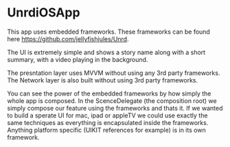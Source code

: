 # UnrdiOSApp

This app uses embedded frameworks. These frameworks can be found here https://github.com/jellyfishjules/Unrd.

The UI is extremely simple and shows a story name along with a short summary, with a video playing in the background.

The presntation layer uses MVVM without using any 3rd party frameworks. The Network layer is also built without using 3rd party frameworks.

You can see the power of the embedded frameworks
 by how simply the whole app is composed. In the ScenceDelegate (the composition root) we simply compose our feature using the frameworks and thats it. If we wanted to build a sperate UI for mac, ipad or appleTV we could use exactly the same techniques as everything is encapsulated inside the frameworks. Anything platform specific (UIKIT references for example) is in its own framework. 
